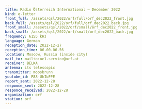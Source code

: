 ```yaml
---
title: Radio Österreich International — December 2022
kind: e-letter
front_full: /assets/qsl/2022/orf/full/orf_dec2022_front.jpg
back_full: /assets/qsl/2022/orf/full/orf_dec2022_back.jpg
front_small: /assets/qsl/2022/orf/small/orf_dec2022_front.jpg
back_small: /assets/qsl/2022/orf/small/orf_dec2022_back.jpg
frequency: 6155 kHz
language: German
reception_date: 2022-12-27
reception_time: 06.00-06.56
location: Moscow, Russia (inside city)
mail_to: mailto:oe1.service@orf.at
receiver: BELKA
antenna: its telescopic
transmitter: moosbrunn
youtube_id: P88-UhIbPPE
report_sent: 2022-12-28
responce_sent: 2022-12-28
responce_received: 2022-12-28
organization: orf
station: orf
---
```


